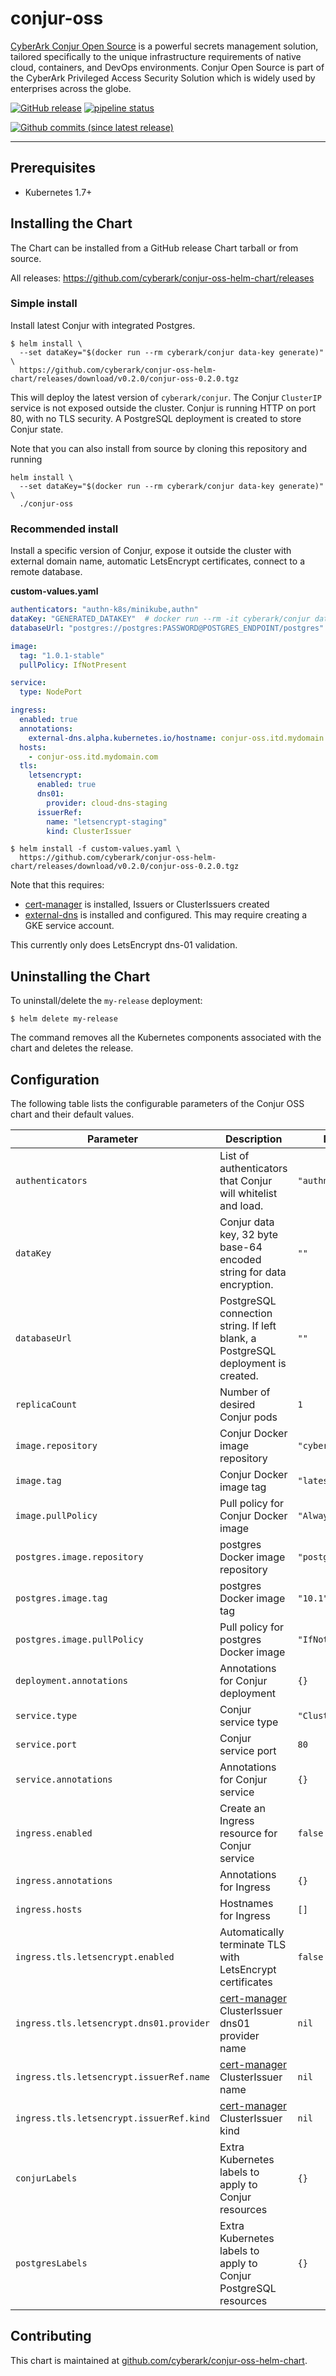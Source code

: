 # conjur-oss

[CyberArk Conjur Open Source](https://www.conjur.org) is a powerful secrets management solution,
tailored specifically to the unique infrastructure requirements of
native cloud, containers, and DevOps environments.
Conjur Open Source is part of the CyberArk Privileged Access Security Solution which is widely used by enterprises across the globe.

[![GitHub release](https://img.shields.io/github/release/cyberark/conjur-oss-helm-chart.svg)](https://github.com/cyberark/conjur-oss-helm-chart/releases/latest)
[![pipeline status](https://gitlab.com/cyberark/conjur-oss-helm-chart/badges/master/pipeline.svg)](https://gitlab.com/cyberark/conjur-oss-helm-chart/pipelines)

[![Github commits (since latest release)](https://img.shields.io/github/commits-since/cyberark/conjur-oss-helm-chart/latest.svg)](https://github.com/cyberark/conjur-oss-helm-chart/commits/master)

---

## Prerequisites

- Kubernetes 1.7+

## Installing the Chart

The Chart can be installed from a GitHub release Chart tarball or from source.

All releases: https://github.com/cyberark/conjur-oss-helm-chart/releases

### Simple install

Install latest Conjur with integrated Postgres.

```sh-session
$ helm install \
  --set dataKey="$(docker run --rm cyberark/conjur data-key generate)" \
  https://github.com/cyberark/conjur-oss-helm-chart/releases/download/v0.2.0/conjur-oss-0.2.0.tgz
```

This will deploy the latest version of `cyberark/conjur`.
The Conjur `ClusterIP` service is not exposed outside the cluster.
Conjur is running HTTP on port 80, with no TLS security.
A PostgreSQL deployment is created to store Conjur state.

Note that you can also install from source by cloning this repository and running

```sh-session
helm install \
  --set dataKey="$(docker run --rm cyberark/conjur data-key generate)" \
  ./conjur-oss
```

### Recommended install

Install a specific version of Conjur, expose it outside the cluster with external domain name, automatic LetsEncrypt certificates, connect to a remote database.

**custom-values.yaml**

```yaml
authenticators: "authn-k8s/minikube,authn"
dataKey: "GENERATED_DATAKEY"  # docker run --rm -it cyberark/conjur data-key generate
databaseUrl: "postgres://postgres:PASSWORD@POSTGRES_ENDPOINT/postgres"

image:
  tag: "1.0.1-stable"
  pullPolicy: IfNotPresent

service:
  type: NodePort

ingress:
  enabled: true
  annotations:
    external-dns.alpha.kubernetes.io/hostname: conjur-oss.itd.mydomain.com.
  hosts:
    - conjur-oss.itd.mydomain.com
  tls:
    letsencrypt:
      enabled: true
      dns01:
        provider: cloud-dns-staging
      issuerRef:
        name: "letsencrypt-staging"
        kind: ClusterIssuer
```

```sh-session
$ helm install -f custom-values.yaml \
  https://github.com/cyberark/conjur-oss-helm-chart/releases/download/v0.2.0/conjur-oss-0.2.0.tgz
```

Note that this requires:
- [cert-manager](https://github.com/jetstack/cert-manager) is installed, Issuers or ClusterIssuers created
- [external-dns](https://github.com/kubernetes-incubator/external-dns) is installed and configured. This may require creating a GKE service account.

This currently only does LetsEncrypt dns-01 validation.

## Uninstalling the Chart

To uninstall/delete the `my-release` deployment:

```
$ helm delete my-release
```

The command removes all the Kubernetes components
associated with the chart and deletes the release.

## Configuration

The following table lists the configurable parameters of the Conjur OSS chart and their default values.

|Parameter|Description|Default|
|---------|-----------|-------|
|`authenticators`|List of authenticators that Conjur will whitelist and load.|`"authn"`|
|`dataKey`|Conjur data key, 32 byte base-64 encoded string for data encryption.|`""`|
|`databaseUrl`|PostgreSQL connection string. If left blank, a PostgreSQL deployment is created.|`""`|
|`replicaCount`|Number of desired Conjur pods|`1`|
|`image.repository`|Conjur Docker image repository|`"cyberark/conjur"`|
|`image.tag`|Conjur Docker image tag|`"latest"`|
|`image.pullPolicy`|Pull policy for Conjur Docker image|`"Always"`|
|`postgres.image.repository`|postgres Docker image repository|`"postgres"`|
|`postgres.image.tag`|postgres Docker image tag|`"10.1"`|
|`postgres.image.pullPolicy`|Pull policy for postgres Docker image|`"IfNotPresent"`|
|`deployment.annotations`|Annotations for Conjur deployment|`{}`|
|`service.type`|Conjur service type|`"ClusterIP"`|
|`service.port`|Conjur service port|`80`|
|`service.annotations`|Annotations for Conjur service|`{}`|
|`ingress.enabled`|Create an Ingress resource for Conjur service|`false`|
|`ingress.annotations`|Annotations for Ingress|`{}`|
|`ingress.hosts`|Hostnames for Ingress|`[]`|
|`ingress.tls.letsencrypt.enabled`|Automatically terminate TLS with LetsEncrypt certificates|`false`|
|`ingress.tls.letsencrypt.dns01.provider`|[cert-manager](https://github.com/jetstack/cert-manager) ClusterIssuer dns01 provider name|`nil`|
|`ingress.tls.letsencrypt.issuerRef.name`|[cert-manager](https://github.com/jetstack/cert-manager) ClusterIssuer name|`nil`|
|`ingress.tls.letsencrypt.issuerRef.kind`|[cert-manager](https://github.com/jetstack/cert-manager) ClusterIssuer kind|`nil`|
|`conjurLabels`|Extra Kubernetes labels to apply to Conjur resources|`{}`|
|`postgresLabels`|Extra Kubernetes labels to apply to Conjur PostgreSQL resources|`{}`|

## Contributing

This chart is maintained at
[github.com/cyberark/conjur-oss-helm-chart](https://github.com/cyberark/conjur-oss-helm-chart).
